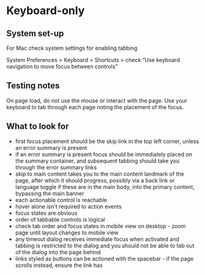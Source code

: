 # Keyboard-only

## System set-up
For Mac check system settings for enabling tabbing

System Preferences > Keyboard > Shortcuts > check “Use keyboard navigation to move focus between controls”

## Testing notes
On page load, do not use the mouse or interact with the page. Use your keyboard to tab through each page noting the placement of the focus.

## What to look for
- first focus placement should be the skip link in the top left corner, unless an error summary is present
- if an error summary is present focus should be immediately placed on the summary container, and subsequent tabbing should take you through the error summary links
- skip to main content takes you to the main content landmark of the page, after which it should progress, possibly via a back link or language toggle if these are in the main body, into the primary content, bypassing the main banner
- each actionable control is reachable
- hover alone isn't required to action events
- focus states are obvious
- order of tabbable controls is logical
- check tab order and focus states in mobile view on desktop - zoom page until layout changes to mobile view
- any timeout dialog receives immediate focus when activated and tabbing is restricted to the dialog and you should not be able to tab out of the dialog into the page behind
- links styled as buttons can be actioned with the spacebar - if the page scrolls instead, ensure the link has
